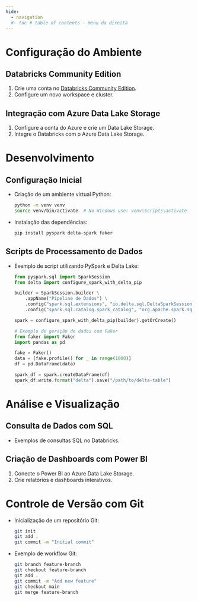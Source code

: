 ```yaml
---
hide:
  - navigation
  #- toc # table of contents - menu da direita
---
```


#  Configuração do Ambiente

## Databricks Community Edition

1. Crie uma conta no [Databricks Community Edition](https://community.cloud.databricks.com/).
2. Configure um novo workspace e cluster.

##  Integração com Azure Data Lake Storage

1. Configure a conta do Azure e crie um Data Lake Storage.
2. Integre o Databricks com o Azure Data Lake Storage.

#  Desenvolvimento

## Configuração Inicial

- Criação de um ambiente virtual Python:
    ```bash
    python -m venv venv
    source venv/bin/activate  # No Windows use: venv\Scripts\activate
    ```
- Instalação das dependências:
    ```bash
    pip install pyspark delta-spark faker
    ```

##  Scripts de Processamento de Dados

- Exemplo de script utilizando PySpark e Delta Lake:
    ```python
    from pyspark.sql import SparkSession
    from delta import configure_spark_with_delta_pip

    builder = SparkSession.builder \
        .appName("Pipeline de Dados") \
        .config("spark.sql.extensions", "io.delta.sql.DeltaSparkSessionExtension") \
        .config("spark.sql.catalog.spark_catalog", "org.apache.spark.sql.delta.catalog.DeltaCatalog")

    spark = configure_spark_with_delta_pip(builder).getOrCreate()

    # Exemplo de geração de dados com Faker
    from faker import Faker
    import pandas as pd

    fake = Faker()
    data = [fake.profile() for _ in range(1000)]
    df = pd.DataFrame(data)

    spark_df = spark.createDataFrame(df)
    spark_df.write.format("delta").save("/path/to/delta-table")
    ```

#  Análise e Visualização

##  Consulta de Dados com SQL

- Exemplos de consultas SQL no Databricks.

##  Criação de Dashboards com Power BI

1. Conecte o Power BI ao Azure Data Lake Storage.
2. Crie relatórios e dashboards interativos.

#  Controle de Versão com Git

- Inicialização de um repositório Git:
    ```bash
    git init
    git add .
    git commit -m "Initial commit"
    ```

- Exemplo de workflow Git:
    ```bash
    git branch feature-branch
    git checkout feature-branch
    git add .
    git commit -m "Add new feature"
    git checkout main
    git merge feature-branch
    ```

